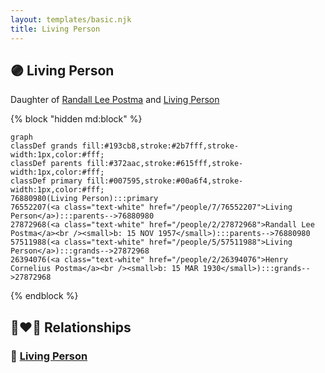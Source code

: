 ```yaml
---
layout: templates/basic.njk
title: Living Person
---
```

## 🟣 Living Person

Daughter of [Randall Lee Postma](/people/2/27872968) and [Living Person](/people/7/76552207)

{% block "hidden md:block" %}
```mermaid
graph
classDef grands fill:#193cb8,stroke:#2b7fff,stroke-width:1px,color:#fff;
classDef parents fill:#372aac,stroke:#615fff,stroke-width:1px,color:#fff;
classDef primary fill:#007595,stroke:#00a6f4,stroke-width:1px,color:#fff;
76880980(Living Person):::primary
76552207(<a class="text-white" href="/people/7/76552207">Living Person</a>):::parents-->76880980
27872968(<a class="text-white" href="/people/2/27872968">Randall Lee Postma</a><br /><small>b: 15 NOV 1957</small>):::parents-->76880980
57511988(<a class="text-white" href="/people/5/57511988">Living Person</a>):::grands-->27872968
26394076(<a class="text-white" href="/people/2/26394076">Henry Cornelius Postma</a><br /><small>b: 15 MAR 1930</small>):::grands-->27872968
```
{% endblock %}

## 👩‍❤️‍👨 Relationships

### 🔵 [Living Person](/people/1/17192192)
